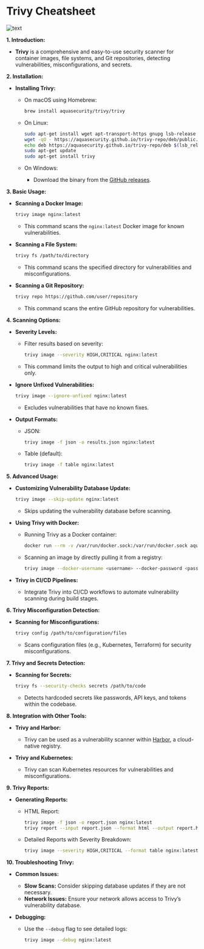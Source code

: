 # Trivy Cheatsheet

![text](https://imgur.com/TYu7qw7.png)

**1. Introduction:**

- **Trivy** is a comprehensive and easy-to-use security scanner for container images, file systems, and Git repositories, detecting vulnerabilities, misconfigurations, and secrets.

**2. Installation:**

- **Installing Trivy:**
  - On macOS using Homebrew:

    ```bash
    brew install aquasecurity/trivy/trivy
    ```

  - On Linux:

    ```bash
    sudo apt-get install wget apt-transport-https gnupg lsb-release
    wget -qO - https://aquasecurity.github.io/trivy-repo/deb/public.key | sudo apt-key add -
    echo deb https://aquasecurity.github.io/trivy-repo/deb $(lsb_release -sc) main | sudo tee -a /etc/apt/sources.list.d/trivy.list
    sudo apt-get update
    sudo apt-get install trivy
    ```

  - On Windows:
    - Download the binary from the [GitHub releases](https://github.com/aquasecurity/trivy/releases).

**3. Basic Usage:**

- **Scanning a Docker Image:**

  ```bash
  trivy image nginx:latest
  ```

  - This command scans the `nginx:latest` Docker image for known vulnerabilities.

- **Scanning a File System:**

  ```bash
  trivy fs /path/to/directory
  ```

  - This command scans the specified directory for vulnerabilities and misconfigurations.

- **Scanning a Git Repository:**

  ```bash
  trivy repo https://github.com/user/repository
  ```

  - This command scans the entire GitHub repository for vulnerabilities.

**4. Scanning Options:**

- **Severity Levels:**
  - Filter results based on severity:

    ```bash
    trivy image --severity HIGH,CRITICAL nginx:latest
    ```

  - This command limits the output to high and critical vulnerabilities only.

- **Ignore Unfixed Vulnerabilities:**

  ```bash
  trivy image --ignore-unfixed nginx:latest
  ```

  - Excludes vulnerabilities that have no known fixes.

- **Output Formats:**
  - JSON:

    ```bash
    trivy image -f json -o results.json nginx:latest
    ```

  - Table (default):

    ```bash
    trivy image -f table nginx:latest
    ```

**5. Advanced Usage:**

- **Customizing Vulnerability Database Update:**

  ```bash
  trivy image --skip-update nginx:latest
  ```

  - Skips updating the vulnerability database before scanning.

- **Using Trivy with Docker:**
  - Running Trivy as a Docker container:

    ```bash
    docker run --rm -v /var/run/docker.sock:/var/run/docker.sock aquasec/trivy image nginx:latest
    ```

  - Scanning an image by directly pulling it from a registry:

    ```bash
    trivy image --docker-username <username> --docker-password <password> myregistry.com/myimage:tag
    ```

- **Trivy in CI/CD Pipelines:**
  - Integrate Trivy into CI/CD workflows to automate vulnerability scanning during build stages.

**6. Trivy Misconfiguration Detection:**

- **Scanning for Misconfigurations:**

  ```bash
  trivy config /path/to/configuration/files
  ```

  - Scans configuration files (e.g., Kubernetes, Terraform) for security misconfigurations.

**7. Trivy and Secrets Detection:**

- **Scanning for Secrets:**

  ```bash
  trivy fs --security-checks secrets /path/to/code
  ```

  - Detects hardcoded secrets like passwords, API keys, and tokens within the codebase.

**8. Integration with Other Tools:**

- **Trivy and Harbor:**
  - Trivy can be used as a vulnerability scanner within [Harbor](https://goharbor.io/), a cloud-native registry.

- **Trivy and Kubernetes:**
  - Trivy can scan Kubernetes resources for vulnerabilities and misconfigurations.

**9. Trivy Reports:**

- **Generating Reports:**
  - HTML Report:

    ```bash
    trivy image -f json -o report.json nginx:latest
    trivy report --input report.json --format html --output report.html
    ```

  - Detailed Reports with Severity Breakdown:

    ```bash
    trivy image --severity HIGH,CRITICAL --format table nginx:latest
    ```

**10. Troubleshooting Trivy:**

- **Common Issues:**
  - **Slow Scans:** Consider skipping database updates if they are not necessary.
  - **Network Issues:** Ensure your network allows access to Trivy’s vulnerability database.

- **Debugging:**
  - Use the `--debug` flag to see detailed logs:

    ```bash
    trivy image --debug nginx:latest
    ```
